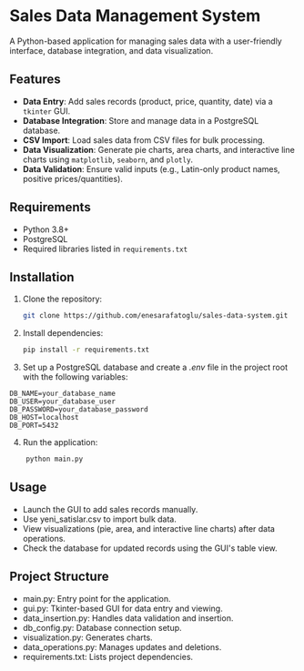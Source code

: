 # Sales Data Management System

A Python-based application for managing sales data with a user-friendly interface, database integration, and data visualization.

## Features

- **Data Entry**: Add sales records (product, price, quantity, date) via a `tkinter` GUI.
- **Database Integration**: Store and manage data in a PostgreSQL database.
- **CSV Import**: Load sales data from CSV files for bulk processing.
- **Data Visualization**: Generate pie charts, area charts, and interactive line charts using `matplotlib`, `seaborn`, and `plotly`.
- **Data Validation**: Ensure valid inputs (e.g., Latin-only product names, positive prices/quantities).

## Requirements

- Python 3.8+
- PostgreSQL
- Required libraries listed in `requirements.txt`

## Installation

1. Clone the repository:
   ```bash
   git clone https://github.com/enesarafatoglu/sales-data-system.git
   ```
2. Install dependencies:
    ```bash
    pip install -r requirements.txt
    ```
3. Set up a PostgreSQL database and create a *.env* file in the project root with the following variables:
```env
DB_NAME=your_database_name
DB_USER=your_database_user
DB_PASSWORD=your_database_password
DB_HOST=localhost
DB_PORT=5432
```
4. Run the application:
```bash
    python main.py
```

## Usage
* Launch the GUI to add sales records manually.
* Use yeni_satislar.csv to import bulk data.
* View visualizations (pie, area, and interactive line charts) after data operations.
* Check the database for updated records using the GUI's table view.

## Project Structure
* main.py: Entry point for the application.
* gui.py: Tkinter-based GUI for data entry and viewing.
* data_insertion.py: Handles data validation and insertion.
* db_config.py: Database connection setup.
* visualization.py: Generates charts.
* data_operations.py: Manages updates and deletions.
* requirements.txt: Lists project dependencies.